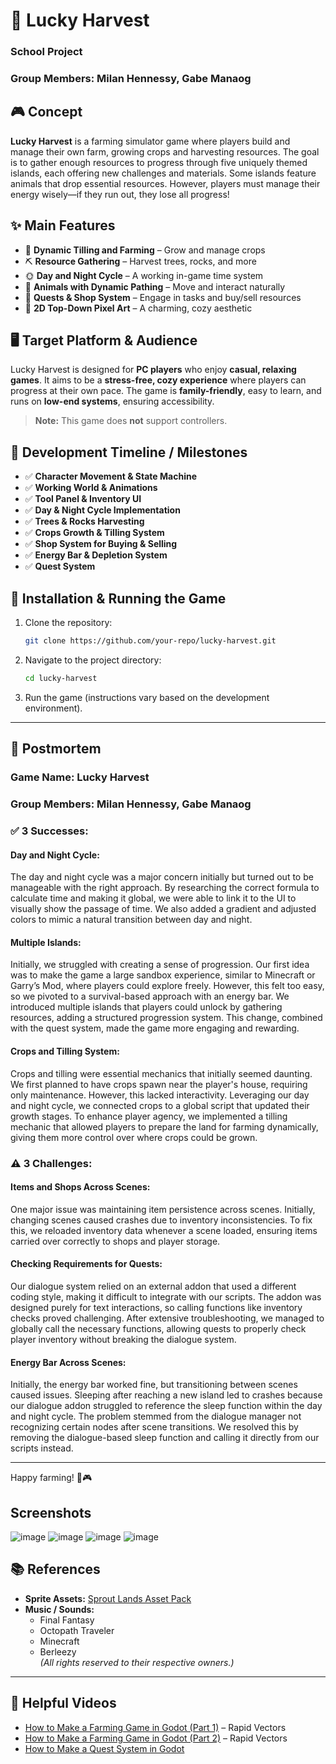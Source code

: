 # 🌾 Lucky Harvest

### School Project
### Group Members: Milan Hennessy, Gabe Manaog

## 🎮 Concept
**Lucky Harvest** is a farming simulator game where players build and manage their own farm, growing crops and harvesting resources. The goal is to gather enough resources to progress through five uniquely themed islands, each offering new challenges and materials. Some islands feature animals that drop essential resources. However, players must manage their energy wisely—if they run out, they lose all progress!

## ✨ Main Features
- 🌱 **Dynamic Tilling and Farming** – Grow and manage crops
- ⛏️ **Resource Gathering** – Harvest trees, rocks, and more
- 🌞 **Day and Night Cycle** – A working in-game time system
- 🐄 **Animals with Dynamic Pathing** – Move and interact naturally
- 🛒 **Quests & Shop System** – Engage in tasks and buy/sell resources
- 🎨 **2D Top-Down Pixel Art** – A charming, cozy aesthetic

## 🖥️ Target Platform & Audience
Lucky Harvest is designed for **PC players** who enjoy **casual, relaxing games**. It aims to be a **stress-free, cozy experience** where players can progress at their own pace. The game is **family-friendly**, easy to learn, and runs on **low-end systems**, ensuring accessibility.

> **Note:** This game does **not** support controllers.

## 📅 Development Timeline / Milestones
- ✅ **Character Movement & State Machine**
- ✅ **Working World & Animations**
- ✅ **Tool Panel & Inventory UI**
- ✅ **Day & Night Cycle Implementation**
- ✅ **Trees & Rocks Harvesting**
- ✅ **Crops Growth & Tilling System**
- ✅ **Shop System for Buying & Selling**
- ✅ **Energy Bar & Depletion System**
- ✅ **Quest System**

## 🚀 Installation & Running the Game
1. Clone the repository:
   ```bash
   git clone https://github.com/your-repo/lucky-harvest.git
   ```
2. Navigate to the project directory:
   ```bash
   cd lucky-harvest
   ```
3. Run the game (instructions vary based on the development environment).

---

## 📝 Postmortem
### **Game Name: Lucky Harvest**
### **Group Members: Milan Hennessy, Gabe Manaog**

### ✅ 3 Successes:
#### **Day and Night Cycle:**
The day and night cycle was a major concern initially but turned out to be manageable with the right approach. By researching the correct formula to calculate time and making it global, we were able to link it to the UI to visually show the passage of time. We also added a gradient and adjusted colors to mimic a natural transition between day and night.

#### **Multiple Islands:**
Initially, we struggled with creating a sense of progression. Our first idea was to make the game a large sandbox experience, similar to Minecraft or Garry’s Mod, where players could explore freely. However, this felt too easy, so we pivoted to a survival-based approach with an energy bar. We introduced multiple islands that players could unlock by gathering resources, adding a structured progression system. This change, combined with the quest system, made the game more engaging and rewarding.

#### **Crops and Tilling System:**
Crops and tilling were essential mechanics that initially seemed daunting. We first planned to have crops spawn near the player's house, requiring only maintenance. However, this lacked interactivity. Leveraging our day and night cycle, we connected crops to a global script that updated their growth stages. To enhance player agency, we implemented a tilling mechanic that allowed players to prepare the land for farming dynamically, giving them more control over where crops could be grown.

### ⚠️ 3 Challenges:
#### **Items and Shops Across Scenes:**
One major issue was maintaining item persistence across scenes. Initially, changing scenes caused crashes due to inventory inconsistencies. To fix this, we reloaded inventory data whenever a scene loaded, ensuring items carried over correctly to shops and player storage.

#### **Checking Requirements for Quests:**
Our dialogue system relied on an external addon that used a different coding style, making it difficult to integrate with our scripts. The addon was designed purely for text interactions, so calling functions like inventory checks proved challenging. After extensive troubleshooting, we managed to globally call the necessary functions, allowing quests to properly check player inventory without breaking the dialogue system.

#### **Energy Bar Across Scenes:**
Initially, the energy bar worked fine, but transitioning between scenes caused issues. Sleeping after reaching a new island led to crashes because our dialogue addon struggled to reference the sleep function within the day and night cycle. The problem stemmed from the dialogue manager not recognizing certain nodes after scene transitions. We resolved this by removing the dialogue-based sleep function and calling it directly from our scripts instead.

---

Happy farming! 🌿🎮

## Screenshots
![image](https://github.com/user-attachments/assets/c153daa4-ef48-4062-a80c-4384a586dbc8)
![image](https://github.com/user-attachments/assets/eded5ba6-d55d-42eb-8006-f5c920db153e)
![image](https://github.com/user-attachments/assets/dceaa894-0da2-4675-9dec-f16d84cf4c68)
![image](https://github.com/user-attachments/assets/7555a803-951e-41d6-bf0a-ac92ff9f7659)

## 📚 References
- **Sprite Assets:** [Sprout Lands Asset Pack](https://cupnooble.itch.io/sprout-lands-asset-pack)  
- **Music / Sounds:**  
  - Final Fantasy  
  - Octopath Traveler  
  - Minecraft  
  - Berleezy  
  *(All rights reserved to their respective owners.)*  

---

## 🎥 Helpful Videos
- [How to Make a Farming Game in Godot (Part 1)](https://www.youtube.com/watch?v=1EkJUdfnVzk&t=1804s&ab_channel=RapidVectors) – Rapid Vectors  
- [How to Make a Farming Game in Godot (Part 2)](https://www.youtube.com/watch?v=875z4ZVITEY&ab_channel=RapidVectors) – Rapid Vectors  
- [How to Make a Quest System in Godot](https://www.youtube.com/watch?v=1iucnMQ520Y)  

